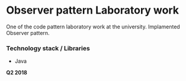 # Observer pattern Laboratory work

One of the code pattern laboratory work at the university. Implamented Observer pattern.

### Technology stack / Libraries
  - Java

**Q2 2018**
